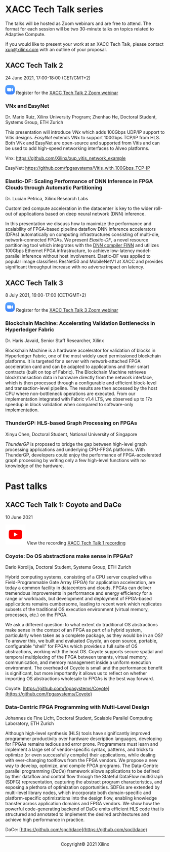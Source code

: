 # XACC Tech Talk series

The talks will be hosted as Zoom webinars and are free to attend. The format for each session will be two 30-minute talks on topics related to Adaptive Compute. 

If you would like to present your work at an XACC Tech Talk, please contact [xup@xilinx.com](xup@xilinx.com) with an outline of your proposal. 

## XACC Tech Talk 2

24 June 2021, 17:00-18:00 (CET/GMT+2)

[![](./images/zoom_30.png)]((https://xilinx.zoom.us/webinar/register/WN_Ahay1EpVRTenPFxskNxdFQ))   Register for the [XACC Tech Talk 2 Zoom webinar](https://xilinx.zoom.us/webinar/register/WN_Ahay1EpVRTenPFxskNxdFQ)

### VNx and EasyNet

Dr. Mario Ruiz, Xilinx University Program; Zhenhao He, Doctoral Student, Systems Group, ETH Zurich 

This presentation will introduce *VNx* which adds 100Gbps UDP/IP support to Vitis designs. *EasyNet* extends VNx to support 100Gbps TCP/IP from HLS. 
Both VNx and EasyNet are open-source and supported from Vitis and can be used to add high-speed networking interfaces to Alveo platforms. 

Vnx: https://github.com/Xilinx/xup_vitis_network_example

EasyNet: https://github.com/fpgasystems/Vitis_with_100Gbps_TCP-IP


### Elastic-DF: Scaling Performance of DNN Inference in FPGA Clouds through Automatic Partitioning

Dr. Lucian Petrica, Xilinx Research Labs 

Customized compute acceleration in the datacenter is key to the wider roll-out of applications based on deep neural network (DNN) inference.

In this presentation we discuss how to maximize the performance and scalability of FPGA-based pipeline dataflow DNN inference accelerators (DFAs) automatically on computing infrastructures consisting of multi-die, network-connected FPGAs. We present *Elastic-DF*, a novel resource partitioning tool which integrates with the [DNN compiler FINN](https://github.com/Xilinx/finn) and utilizes 100Gbps Ethernet FPGA infrastructure, to achieve low-latency model-parallel inference without host involvement. Elastic-DF was applied to popular image classifiers ResNet50 and MobileNetV1 at XACC and provides significant throughput increase with no adverse impact on latency.



## XACC Tech Talk 3

8 July 2021, 16:00-17:00 (CET/GMT+2)

[![](./images/zoom_30.png)]((https://xilinx.zoom.us/webinar/register/WN_ap0kJssIST2v1p8l5VzKqw))   Register for the [XACC Tech Talk 3 Zoom webinar](https://xilinx.zoom.us/webinar/register/WN_ap0kJssIST2v1p8l5VzKqw)

### **Blockchain Machine: Accelerating Validation Bottlenecks in Hyperledger Fabric**

Dr. Haris Javaid, Senior Staff Researcher, Xilinx

Blockchain Machine is a hardware accelerator for validation of blocks in Hyperledger Fabric, one of the most widely used permissioned blockchain platforms. It is targeted for a server with network-attached FPGA acceleration card and can be adapted to applications and their smart contracts (built on top of Fabric). The Blockchain Machine retrieves block/transaction data in hardware directly from the network interface, which is then processed through a configurable and efficient block-level and transaction-level pipeline. The results are then accessed by the host CPU where non-bottleneck operations are executed. From our implementation integrated with Fabric v1.4 LTS, we observed up to 17x speedup in block validation when compared to software-only implementation.

### ThunderGP: HLS-based Graph Processing on FPGAs

Xinyu Chen, Doctoral Student, National University of Singapore 

*ThunderGP* is proposed to bridge the gap between high-level graph processing applications and underlying CPU-FPGA platforms. With ThunderGP, developers could enjoy the performance of FPGA-accelerated graph processing by writing only a few high-level functions with no knowledge of the hardware.



# Past talks

## XACC Tech Talk 1: Coyote and DaCe

10 June 2021


[![](./images/youtube_social_circle_white.png)](https://www.youtube.com/watch?v=un7wck0IkGs)  View the recording [XACC Tech Talk 1 recording](https://www.youtube.com/watch?v=un7wck0IkGs)

### Coyote: Do OS abstractions make sense in FPGAs?

Dario Korolija, Doctoral Student, Systems Group, ETH Zurich

Hybrid computing systems, consisting of a CPU server coupled with a Field-Programmable Gate Array (FPGA) for application acceleration, are today a common facility in datacenters and clouds. FPGAs can deliver tremendous improvements in performance and energy efficiency for a range or workloads, but development and deployment of FPGA-based applications remains cumbersome, leading to recent work which replicates subsets of the traditional OS execution environment (virtual memory, processes, etc.) on the FPGA.

We ask a different question: to what extent do traditional OS abstractions make sense in the context of an FPGA as part of a hybrid system, particularly when taken as a complete package, as they would be in an OS? To answer this, we built and evaluated *Coyote*, an open source, portable, configurable “shell” for FPGAs which provides a full suite of OS abstractions, working with the host OS. Coyote supports secure spatial and temporal multiplexing of the FPGA between tenants, virtual memory, communication, and memory management inside a uniform execution environment. The overhead of Coyote is small and the performance benefit is significant, but more importantly it allows us to reflect on whether importing OS abstractions wholesale to FPGAs is the best way forward.

Coyote: [https://github.com/fpgasystems/Coyote](https://github.com/fpgasystems/Coyote)

### Data-Centric FPGA Programming with Multi-Level Design

Johannes de Fine Licht, Doctoral Student, Scalable Parallel Computing Laboratory, ETH Zurich

Although high-level synthesis (HLS) tools have significantly improved programmer productivity over hardware description languages, developing for FPGAs remains tedious and error prone. Programmers must learn and implement a large set of vendor-specific syntax, patterns, and tricks to optimize (or even successfully compile) their applications, while dealing with ever-changing toolflows from the FPGA vendors. We propose a new way to develop, optimize, and compile FPGA programs. The Data-Centric parallel programming (*DaCe*) framework allows applications to be defined by their dataflow and control flow through the Stateful DataFlow multiGraph (SDFG) representation, capturing the abstract program characteristics, and exposing a plethora of optimization opportunities. SDFGs are extended by multi-level library nodes, which incorporate both domain-specific and platform-specific optimizations into the design flow, enabling knowledge transfer across application domains and FPGA vendors. We show how the powerful code-generating backend of DaCe emits efficient HLS code that is structured and annotated to implement the desired architectures and achieve high performance in practice.

DaCe: [https://github.com/spcl/dace](https://github.com/spcl/dace)




---------------------------------------
<p align="center">Copyright&copy; 2021 Xilinx</p>